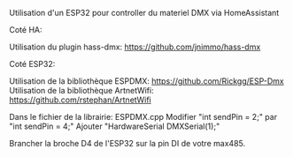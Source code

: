 Utilisation d'un ESP32 pour controller du materiel DMX via HomeAssistant

Coté HA:

Utilisation du plugin hass-dmx: https://github.com/jnimmo/hass-dmx

Coté ESP32:

Utilisation de la bibliothèque ESPDMX: https://github.com/Rickgg/ESP-Dmx
Utilisation de la bibliothèque ArtnetWifi: https://github.com/rstephan/ArtnetWifi

Dans le fichier de la librairie: ESPDMX.cpp
Modifier "int sendPin = 2;" par "int sendPin = 4;" 
Ajouter "HardwareSerial DMXSerial(1);"

Brancher la broche D4 de l'ESP32 sur la pin DI de votre max485.
